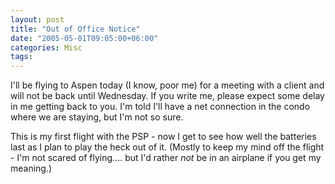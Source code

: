 ```yaml
---
layout: post
title: "Out of Office Notice"
date: "2005-05-01T09:05:00+06:00"
categories: Misc 
tags: 
---
```


I'll be flying to Aspen today (I know, poor me) for a meeting with a client and will not be back until Wednesday. If you write me, please expect some delay  in me getting back to you. I'm told I'll have a net connection in the condo where we are staying, but I'm not so sure.

This is my first flight with the PSP - now I get to see how well the batteries last as I plan to play the heck out of it. (Mostly to keep my mind off the flight - I'm not scared of flying.... but I'd rather <i>not</i> be in an airplane if you get my meaning.)